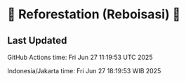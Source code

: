 
# 🌳 Reforestation (Reboisasi) 🌲

## Last Updated

GitHub Actions time: Fri Jun 27 11:19:53 UTC 2025

Indonesia/Jakarta time: Fri Jun 27 18:19:53 WIB 2025
